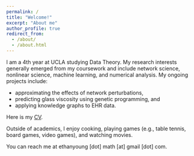 ```yaml
---
permalink: /
title: "Welcome!"
excerpt: "About me"
author_profile: true
redirect_from: 
  - /about/
  - /about.html
---
```


I am a 4th year at UCLA studying Data Theory. My research interests generally emerged from my coursework and include network science, nonlinear science, machine learning, and numerical analysis. My ongoing projects include:

- approximating the effects of network perturbations,
- predicting glass viscosity using genetic programming, and
- applying knowledge graphs to EHR data.

Here is my <a href="https://github.com/ethanjyoung/ethanjyoung.github.io/raw/master/files/cv_feb_2023.pdf" download>CV</a>.

Outside of academics, I enjoy cooking, playing games (e.g., table tennis, board games, video games), and watching movies.

You can reach me at ethanyoung \[dot\] math \[at\] gmail \[dot\] com.

